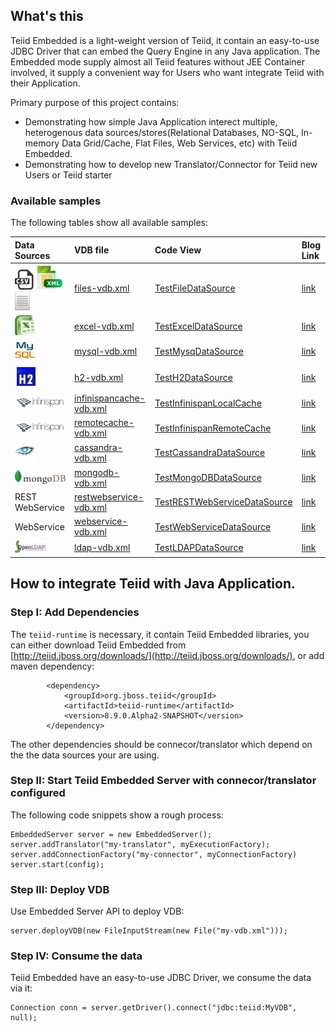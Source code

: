 ## What's this

Teiid Embedded is a light-weight version of Teiid, it contain an easy-to-use JDBC Driver that can embed the Query Engine in any Java application. The Embedded mode supply almost all Teiid features without JEE Container involved, it supply a convenient way for Users who want integrate Teiid with their Application.

Primary purpose of this project contains:

* Demonstrating how simple Java Application interect multiple, heterogenous data sources/stores(Relational Databases, NO-SQL, In-memory Data Grid/Cache, Flat Files, Web Services, etc) with Teiid Embedded.
* Demonstrating how to develop new Translator/Connector for Teiid new Users or Teiid starter 

### Available samples

The following tables show all available samples:

| **Data Sources** | **VDB file** | **Code View** | **Blog Link** |
|:-----------------|:-------------|:------------------|:--------------|
|![CSV](metadata/img/csv.jpeg) ![XML](metadata/img/xml.jpeg) ![TXT](metadata/img/text_icon.gif) |[files-vdb.xml](vdb/files-vdb.xml) |[TestFileDataSource](src/test/java/com/teiid/embedded/samples/file/TestFileDataSource.java) |[link](http://ksoong.org/teiid-embedded-file) |
|![Excel](metadata/img/excel.jpeg) |[excel-vdb.xml](vdb/excel-vdb.xml) |[TestExcelDataSource](src/test/java/com/teiid/embedded/samples/excel/TestExcelDataSource.java) |[link](http://ksoong.org/teiid-embedded-excel) |
|![Mysql](metadata/img/mysql-icon.png) |[mysql-vdb.xml](vdb/mysql-vdb.xml) |[TestMysqDataSource](src/test/java/com/teiid/embedded/samples/mysql/TestMysqDataSource.java) |[link](http://ksoong.org/teiid-embedded-mysql) |
|![H2](metadata/img/h2-icon.png) |[h2-vdb.xml](vdb/h2-vdb.xml) |[TestH2DataSource](src/test/java/com/teiid/embedded/samples/h2/TestH2DataSource.java) |[link](http://ksoong.org/teiid-embedded-h2) |
|![Infnispan](metadata/img/infinispan.jpeg) |[infinispancache-vdb.xml](vdb/infinispancache-vdb.xml) |[TestInfinispanLocalCache](src/test/java/com/teiid/embedded/samples/infinispan/TestInfinispanLocalCache.java) |[link](http://ksoong.org/teiid-embedded-cache) | 
|![Infnispan](metadata/img/infinispan.jpeg) |[remotecache-vdb.xml](vdb/remotecache-vdb.xml) |[TestInfinispanRemoteCache](src/test/java/com/teiid/embedded/samples/infinispan/TestInfinispanRemoteCache.java) |[link](http://ksoong.org/teiid-embedded-grid) |
|![Cassandra](metadata/img/cassandra.gif) |[cassandra-vdb.xml](vdb/cassandra-vdb.xml) |[TestCassandraDataSource](src/test/java/com/teiid/embedded/samples/cassandra/TestCassandraDataSource.java) |[link](http://ksoong.org/teiid-cassandra) |
|![MongoDB](metadata/img/mongodb.jpeg) |[mongodb-vdb.xml](vdb/mongodb-vdb.xml) |[TestMongoDBDataSource](src/test/java/com/teiid/embedded/samples/mongodb/TestMongoDBDataSource.java) |[link](http://ksoong.org/teiid-mongodb) |
|REST WebService |[restwebservice-vdb.xml](vdb/restwebservice-vdb.xml) |[TestRESTWebServiceDataSource](src/test/java/com/teiid/embedded/samples/ws/TestRESTWebServiceDataSource.java) |[link](http://ksoong.org/teiid-restws) |
|WebService |[webservice-vdb.xml](vdb/webservice-vdb.xml) |[TestWebServiceDataSource](src/test/java/com/teiid/embedded/samples/ws/TestWebServiceDataSource.java) |[link](http://ksoong.org/teiid-ws) |
|![OpenLDAP](metadata/img/logo-openldap.png) |[ldap-vdb.xml](vdb/ldap-vdb.xml) |[TestLDAPDataSource](src/test/java/com/teiid/embedded/samples/ldap/TestLDAPDataSource.java) |[link](http://ksoong.org/teiid-ldap) |


## How to integrate Teiid with Java Application.

### Step I: Add Dependencies

The `teiid-runtime` is necessary, it contain Teiid Embedded libraries, you can either download Teiid Embedded from [http://teiid.jboss.org/downloads/](http://teiid.jboss.org/downloads/), or add maven dependency:

~~~
		<dependency>
			<groupId>org.jboss.teiid</groupId>
			<artifactId>teiid-runtime</artifactId>
			<version>8.9.0.Alpha2-SNAPSHOT</version>
		</dependency>
~~~

The other dependencies should be connecor/translator which depend on the the data sources your are using.

### Step II: Start Teiid Embedded Server with connecor/translator configured

The following code snippets show a rough process:

~~~
EmbeddedServer server = new EmbeddedServer();
server.addTranslator("my-translator", myExecutionFactory);
server.addConnectionFactory("my-connector", myConnectionFactory)
server.start(config);
~~~

### Step III: Deploy VDB

Use Embedded Server API to deploy VDB:

~~~
server.deployVDB(new FileInputStream(new File("my-vdb.xml")));
~~~

### Step IV: Consume the data

Teiid Embedded have an easy-to-use JDBC Driver, we consume the data via it:

~~~
Connection conn = server.getDriver().connect("jdbc:teiid:MyVDB", null);
~~~



